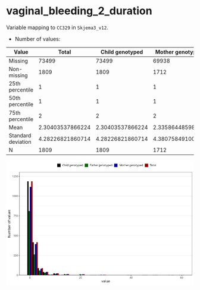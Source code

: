 # vaginal_bleeding_2_duration
Variable mapping to `CC329` in `Skjema3_v12`.
- Number of values:

| Value | Total | Child genotyped | Mother genotyped | Father genotyped |
| ----- | ----- | --------------- | ---------------- | ---------------- |
| Missing | 73499 | 73499 | 69938 | 48874 |
| Non-missing | 1809 | 1809 | 1712 | 1210 |
| 25th percentile | 1 | 1 | 1 | 1 |
| 50th percentile | 1 | 1 | 1 | 1 |
| 75th percentile | 2 | 2 | 2 | 2 |
| Mean | 2.30403537866224 | 2.30403537866224 | 2.33586448598131 | 2.2396694214876 |
| Standard deviation | 4.28226821860714 | 4.28226821860714 | 4.38075849100287 | 4.03628044832644 |
| N | 1809 | 1809 | 1712 | 1210 |



![](vaginal_bleeding_2_duration_n.png)



